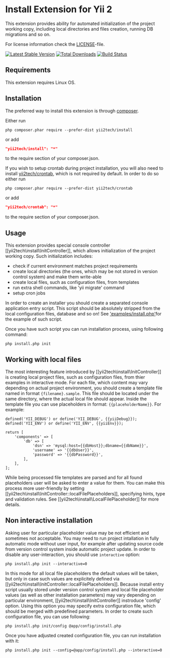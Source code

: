 Install Extension for Yii 2
===========================

This extension provides ability for automated initialization of the project working copy, including local directories and
files creation, running DB migrations and so on.

For license information check the [LICENSE](LICENSE.md)-file.

[![Latest Stable Version](https://poser.pugx.org/yii2tech/install/v/stable.png)](https://packagist.org/packages/yii2tech/install)
[![Total Downloads](https://poser.pugx.org/yii2tech/install/downloads.png)](https://packagist.org/packages/yii2tech/install)
[![Build Status](https://travis-ci.org/yii2tech/install.svg?branch=master)](https://travis-ci.org/yii2tech/install)


Requirements
------------

This extension requires Linux OS.


Installation
------------

The preferred way to install this extension is through [composer](http://getcomposer.org/download/).

Either run

```
php composer.phar require --prefer-dist yii2tech/install
```

or add

```json
"yii2tech/install": "*"
```

to the require section of your composer.json.

If you wish to setup crontab during project installation, you will also need to install [yii2tech/crontab](https://github.com/yii2tech/crontab),
which is not required by default. In order to do so either run

```
php composer.phar require --prefer-dist yii2tech/crontab
```

or add

```json
"yii2tech/crontab": "*"
```

to the require section of your composer.json.


Usage
-----

This extension provides special console controller [[yii2tech\install\InitController]], which allows initialization of the
project working copy. Such initialization includes:
 - check if current environment matches project requirements
 - create local directories (the ones, which may be not stored in version control system) and make them write-able
 - create local files, such as configuration files, from templates
 - run extra shell commands, like 'yii migrate' command
 - setup cron jobs

In order to create an installer you should create a separated console application entry script. This script should
be absolutely stripped from the local configuration files, database and so on!
See ['examples/install.php'](examples/install.php) for the example of such script.

Once you have such script you can run installation process, using following command:

```
php install.php init
```


## Working with local files <span id="working-with-local-files"></span>

The most interesting feature introduced by [[yii2tech\install\InitController]] is creating local project files, such as
configuration files, from thier examples in interactive mode.
For each file, which content may vary depending on actual project environment, you should create a template file named in
format `{filename}.sample`. This file should be located under the same directory, where the actual local file should appear.
Inside the template file you can use placeholders in format: `{{placeholderName}}`. For example:

```
defined('YII_DEBUG') or define('YII_DEBUG', {{yiiDebug}});
defined('YII_ENV') or define('YII_ENV', {{yiiEnv}}); 

return [
    'components' => [
        'db' => [
            'dsn' => 'mysql:host={{dbHost}};dbname={{dbName}}',
            'username' => '{{dbUser}}',
            'password' => '{{dbPassword}}',
        ],
    ],
];
```

While being processed file templates are parsed and for all found placeholders user will be asked to enter a value for them.
You can make this process more user-friendly by setting [[yii2tech\install\InitController::localFilePlaceholders]], specifying
hints, type and validation rules. See [[yii2tech\install\LocalFilePlaceholder]] for more details.


## Non interactive installation <span id="non-interactive-installation"></span>

Asking user for particular placeholder value may be not efficient and sometimes not acceptable. You may need to run
project intallation in fully automatic mode without user input, for example after updating source code from version
control system inside automatic project update.
In order to disable any user-interaction, you should use `interactive` option:

```
php install.php init --interactive=0
```

In this mode for all local file placeholders the default values will be taken, but only in case such values are explicitely
defined via [[yii2tech\install\InitController::localFilePlaceholders]]. Because install entry script usually stored under
version control system and local file placeholder values (as well as other installation parameters) may vary depending
on particular environment, [[yii2tech\install\InitController]] instroduce 'config' option. Using this option you may
specify extra configuration file, which should be merged with predefined parameters.
In order to create such configuration file, you can use following:

```
php install.php init/config @app/config/install.php
```

Once you have adjusted created configuration file, you can run installation with it:

```
php install.php init --config=@app/config/install.php --interactive=0
```

